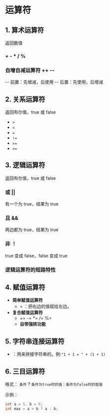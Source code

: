# 运算符

## 1. 算术运算符
返回数值
### + - * / %
### 自增自减运算符 ++ --
-- 前置：先增减，后使用
-- 后置：先使用，后增减

## 2. 关系运算符
返回布尔值，true 或 false
- `>`
- `<`
- `=`
- `!=`
- `>=`
- `<=`

## 3. 逻辑运算符
返回布尔值，true 或 false
### 或 ||
有一个为 true，结果为 true
### 且 &&
两边都为 true，结果为 true
### 非 ！
true 变成 false，false 变成 true

### 逻辑运算符的短路特性


## 4. 赋值运算符

- __简单赋值运算符__
    + = ：把右边的值赋给左边。
- __复合赋值运算符__
    + += -= *= /= %= 
    + **自带强转功能**


## 5. 字符串连接运算符
+ ：用来拼接字符串的。例:`"1 + 1 = " + (1 + 1)`


## 6. 三目运算符
格式：
`条件` ? `条件为true时的值` : `条件为false时的取值`

示例：
```java
int a = 5, b = 6;
int max = a > b ? a : b;
```
